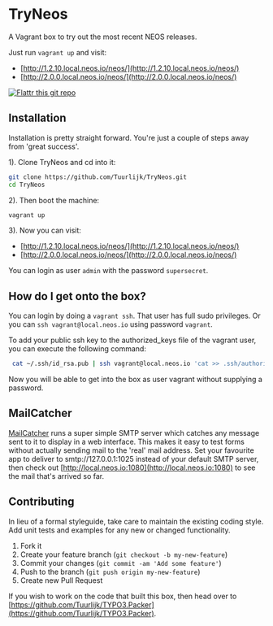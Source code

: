 # TryNeos
A Vagrant box to try out the most recent NEOS releases.

Just run `vagrant up` and visit:

* [http://1.2.10.local.neos.io/neos/](http://1.2.10.local.neos.io/neos/)
* [http://2.0.0.local.neos.io/neos/](http://2.0.0.local.neos.io/neos/)

[![Flattr this git repo](http://api.flattr.com/button/flattr-badge-large.png)](https://flattr.com/submit/auto?user_id=Tuurlijk&url=https://github.com/Tuurlijk/TryNeos&title=TryNeos&language=Ansible&tags=github&category=software)

## Installation
Installation is pretty straight forward. You're just a couple of steps away from 'great success'.

1). Clone TryNeos and cd into it:
```bash
git clone https://github.com/Tuurlijk/TryNeos.git
cd TryNeos
```

2). Then boot the machine:
```bash
vagrant up
```

3). Now you can visit:

* [http://1.2.10.local.neos.io/neos/](http://1.2.10.local.neos.io/neos/)
* [http://2.0.0.local.neos.io/neos/](http://2.0.0.local.neos.io/neos/)

You can login as user `admin` with the password `supersecret`.

## How do I get onto the box?
You can login by doing a `vagrant ssh`. That user has full sudo privileges. Or you can `ssh vagrant@local.neos.io` using password `vagrant`.

To add your public ssh key to the authorized_keys file of the vagrant user, you can execute the following command:

```bash
 cat ~/.ssh/id_rsa.pub | ssh vagrant@local.neos.io 'cat >> .ssh/authorized_keys'
```

Now you will be able to get into the box as user vagrant without supplying a password.

## MailCatcher
[MailCatcher](http://mailcatcher.me/) runs a super simple SMTP server which catches any message sent to it to display in a web interface. This makes it easy to test forms without actually sending mail to the 'real' mail address. Set your favourite app to deliver to smtp://127.0.0.1:1025 instead of your default SMTP server, then check out [http://local.neos.io:1080](http://local.neos.io:1080) to see the mail that's arrived so far.

## Contributing
In lieu of a formal styleguide, take care to maintain the existing coding style. Add unit tests and examples for any new or changed functionality.

1. Fork it
2. Create your feature branch (`git checkout -b my-new-feature`)
3. Commit your changes (`git commit -am 'Add some feature'`)
4. Push to the branch (`git push origin my-new-feature`)
5. Create new Pull Request

If you wish to work on the code that built this box, then head over to [https://github.com/Tuurlijk/TYPO3.Packer](https://github.com/Tuurlijk/TYPO3.Packer).
